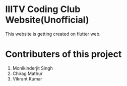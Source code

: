 # IIITV Coding Club Website(Unofficial)

This website is getting created on flutter web.

# Contributers of this project
1. Monikinderjit Singh
2. Chirag Mathur
3. Vikrant Kumar
